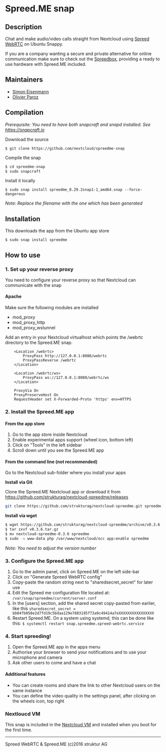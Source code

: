 # Spreed.ME snap

## Description

Chat and make audio/video calls straight from Nextcloud using [Spreed WebRTC](https://github.com/strukturag/spreed-webrtc/) on Ubuntu Snappy.

If you are a company wanting a secure and private alternative for online communication make sure to check out the [Spreedbox](http://spreedbox.com/), providing a ready to use hardware with Spreed.ME included.

## Maintainers

* [Simon Eisenmann](https://github.com/longsleep)
* [Olivier Paroz](https://github.com/oparoz)

## Compilation

*Prerequisite: You need to have both snapcraft and snapd installed. See https://snapcraft.io*

Download the source

`$ git clone https://github.com/nextcloud/spreedme-snap`

Compile the snap

```bash
$ cd spreedme-snap
$ sudo snapcraft
```

Install it locally

`$ sudo snap install spreedme_0.29.2snap1-1_amd64.snap --force-dangerous`

*Note: Replace the filename with the one which has been generated*

## Installation

This downloads the app from the Ubuntu app store

`$ sudo snap install spreedme`

## How to use

### 1. Set up your reverse proxy

You need to configure your reverse proxy so that Nextcloud can communicate with the snap

#### Apache

Make sure the following modules are installed

* mod_proxy
* mod_proxy_http
* mod_proxy_wstunnel

Add an entry in your Nextcloud virtualhost which points the /webrtc directory to the Spreed.ME snap.

```
	<Location /webrtc>
		ProxyPass http://127.0.0.1:8080/webrtc
		ProxyPassReverse /webrtc
	</Location>

	<Location /webrtc/ws>
		ProxyPass ws://127.0.0.1:8080/webrtc/ws
	</Location>

	ProxyVia On
	ProxyPreserveHost On
	RequestHeader set X-Forwarded-Proto 'https' env=HTTPS
```

### 2. Install the Spreed.ME app

#### From the app store

1. Go to the app store inside Nextcloud
1. Enable experimental apps support (wheel icon, bottom left)
1. Click on "Tools" in the left sidebar
1. Scroll down until you see the Spreed.ME app

#### From the command line (not recommended)

Go to the Nextcloud sub-folder where you install your apps

**Install via Git**

Clone the Spreed.ME Nextcloud app or download it from https://github.com/strukturag/nextcloud-spreedme/releases
```bash
git clone https://github.com/strukturag/nextcloud-spreedme.git spreedme
```

**Install via wget**

```bash
$ wget https://github.com/strukturag/nextcloud-spreedme/archive/v0.3.6.tar.gz
$ tar zxvf v0.3.6.tar.gz
$ mv nextcloud-spreedme-0.3.6 spreedme
$ sudo -u www-data php /var/www/nextcloud/occ app:enable spreedme
```

*Note: You need to adjust the version number*

### 3. Configure the Spreed.ME app

1. Go to the admin panel, click on Spreed.ME on the left side-bar
1. Click on "Generate Spreed WebRTC config"
1. Copy-paste the random string next to "sharedsecret_secret" for later use
1. Edit the Spreed me configuration file located at:
`/var/snap/spreedme/current/server.conf`
1. In the [users] section, add the shared secret copy-pasted from earlier, like this
`sharedsecret_secret = bb04fb058e2d7fd19c5bdaa129e7883195f73a9c49414a7eXXXXXXXXXXXXXXXX`
1. Restart Spreed.ME. On a system using systemd, this can be done like this:
`$ systemctl restart snap.spreedme.spreed-webrtc.service`

### 4. Start spreeding!

1. Open the Spreed.ME app in the apps menu
1. Authorise your browser to send your notifications and to use your microphone and camera
1. Ask other users to come and have a chat

#### Additional features

* You can create rooms and share the link to other Nextcloud users on the same instance
* You can define the video quality in the settings panel, after clicking on the wheels icon, top right

### Nextloucd VM
This snap is included in the [Nextcloud VM](https://github.com/nextcloud/vm) and installed when you boot for the first time.

----
Spreed WebRTC & Spreed.ME (c)2016 struktur AG
